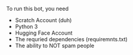 To run this bot, you need

- Scratch Account (duh)
- Python 3
- Hugging Face Account
- The requried dependencies (requiremnts.txt)
- The ability to NOT spam people 
